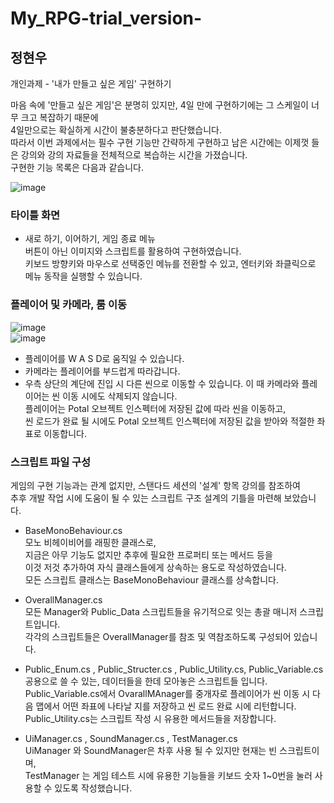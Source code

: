 # My_RPG-trial_version-
## 정현우
 개인과제 - '내가 만들고 싶은 게임' 구현하기


마음 속에 '만들고 싶은 게임'은 분명히 있지만, 4일 만에 구현하기에는 그 스케일이 너무 크고 복잡하기 때문에  
4일만으로는 확실하게 시간이 불충분하다고 판단했습니다.  
따라서 이번 과제에서는 필수 구현 기능만 간략하게 구현하고 남은 시간에는 이제껏 들은 강의와 강의 자료들을 전체적으로 복습하는 시간을 가졌습니다.  
구현한 기능 목록은 다음과 같습니다.  

![image](https://github.com/jhwoo944/My_RPG-trial_version-/assets/128718414/a5c398a2-b6c0-4f67-aa61-3acaeaf6effb)  

### 타이틀 화면
 - 새로 하기, 이어하기, 게임 종료 메뉴  
버튼이 아닌 이미지와 스크립트를 활용하여 구현하였습니다.  
키보드 방향키와 마우스로 선택중인 메뉴를 전환할 수 있고, 엔터키와 좌클릭으로 메뉴 동작을 실행할 수 있습니다.

### 플레이어 및 카메라, 룸 이동
![image](https://github.com/jhwoo944/My_RPG-trial_version-/assets/128718414/1f9f3b45-20e7-417d-8d02-fb194f53d8d2)  
![image](https://github.com/jhwoo944/My_RPG-trial_version-/assets/128718414/1cd52469-077a-4843-9abd-34f56d17f038)

- 플레이어를 W A S D로 움직일 수 있습니다.
- 카메라는 플레이어를 부드럽게 따라갑니다.
- 우측 상단의 계단에 진입 시 다른 씬으로 이동할 수 있습니다.
이 때 카메라와 플레이어는 씬 이동 시에도 삭제되지 않습니다.  
플레이어는 Potal 오브젝트 인스펙터에 저장된 값에 따라 씬을 이동하고,  
씬 로드가 완료 될 시에도 Potal 오브젝트 인스펙터에 저장된 값을 받아와 적절한 좌표로 이동합니다.

### 스크립트 파일 구성
게임의 구현 기능과는 관계 없지만, 스탠다드 세션의 '설계' 항목 강의를 참조하여  
추후 개발 작업 시에 도움이 될 수 있는 스크립트 구조 설계의 기틀을 마련해 보았습니다.  



 - BaseMonoBehaviour.cs  
모노 비헤이비어를 래핑한 클래스로,  
지금은 아무 기능도 없지만 추후에 필요한 프로퍼티 또는 메서드 등을  
이것 저것 추가하여 자식 클래스들에게 상속하는 용도로 작성하였습니다.  
모든 스크립트 클래스는 BaseMonoBehaviour 클래스를 상속합니다.  

 - OverallManager.cs  
모든 Manager와 Public_Data 스크립트들을 유기적으로 잇는 총괄 매니저 스크립트입니다.  
각각의 스크립트들은 OverallManager를 참조 및 역참조하도록 구성되어 있습니다.  

 - Public_Enum.cs , Public_Structer.cs , Public_Utility.cs, Public_Variable.cs  
공용으로 쓸 수 있는, 데이터들을 한데 모아놓은 스크립트들 입니다.  
Public_Variable.cs에서 OvarallMAnager를 중개자로 플레이어가 씬 이동 시 다음 맵에서 어떤 좌표에 나타날 지를 저장하고 씬 로드 완료 시에 리턴합니다.  
Public_Utility.cs는 스크립트 작성 시 유용한 메서드들을 저장합니다.  

 - UiManager.cs , SoundManager.cs , TestManager.cs  
UiManager 와 SoundManager은 차후 사용 될 수 있지만 현재는 빈 스크립트이며,  
TestManager 는 게임 테스트 시에 유용한 기능들을 키보드 숫자 1~0번을 눌러 사용할 수 있도록 작성했습니다.
